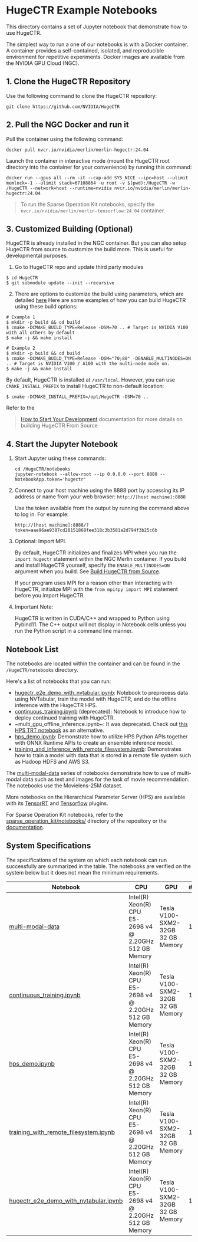 # HugeCTR Example Notebooks

This directory contains a set of Jupyter notebook that demonstrate how to use HugeCTR.
 
The simplest way to run a one of our notebooks is with a Docker container.
A container provides a self-contained, isolated, and reproducible environment for repetitive experiments.
Docker images are available from the NVIDIA GPU Cloud (NGC).

## 1. Clone the HugeCTR Repository

Use the following command to clone the HugeCTR repository:

```shell
git clone https://github.com/NVIDIA/HugeCTR
```

## 2. Pull the NGC Docker and run it

Pull the container using the following command:

```shell
docker pull nvcr.io/nvidia/merlin/merlin-hugectr:24.04
```

Launch the container in interactive mode (mount the HugeCTR root directory into the container for your convenience) by running this command:

   ```shell
   docker run --gpus all --rm -it --cap-add SYS_NICE --ipc=host --ulimit memlock=-1 --ulimit stack=67108864 -u root -v $(pwd):/HugeCTR -w /HugeCTR --network=host --runtime=nvidia nvcr.io/nvidia/merlin/merlin-hugectr:24.04
   ```  

   > To run the  Sparse Operation Kit notebooks, specify the `nvcr.io/nvidia/merlin/merlin-tensorflow:24.04` container.

## 3. Customized Building (Optional)

HugeCTR is already installed in the NGC container. But you can also setup HugeCTR from source to customize the build more. This is useful for developmental purposes.

1. Go to HugeCTR repo and update third party modules

```shell
$ cd HugeCTR
$ git submodule update --init --recursive
```

2. There are options to customize the build using parameters, which are detailed [here](https://nvidia-merlin.github.io/HugeCTR/main/hugectr_contributor_guide.html#build-hugectr-training-container-from-source)
Here are some examples of how you can build HugeCTR using these build options:

```shell
# Example 1
$ mkdir -p build && cd build
$ cmake -DCMAKE_BUILD_TYPE=Release -DSM=70 .. # Target is NVIDIA V100 with all others by default
$ make -j && make install
```
```shell
# Example 2
$ mkdir -p build && cd build
$ cmake -DCMAKE_BUILD_TYPE=Release -DSM="70;80" -DENABLE_MULTINODES=ON .. # Target is NVIDIA V100 / A100 with the multi-node mode on.
$ make -j && make install
```

By default, HugeCTR is installed at `/usr/local`. However, you can use `CMAKE_INSTALL_PREFIX` to install HugeCTR to non-default location:

`$ cmake -DCMAKE_INSTALL_PREFIX=/opt/HugeCTR -DSM=70 ..`

Refer to the
> [How to Start Your Development](https://nvidia-merlin.github.io/HugeCTR/master/hugectr_contributor_guide.html#how-to-start-your-development)
> documentation for more details on building HugeCTR From Source

## 4. Start the Jupyter Notebook

1. Start Jupyter using these commands: 

   ```shell
   cd /HugeCTR/notebooks
   jupyter-notebook --allow-root --ip 0.0.0.0 --port 8888 --NotebookApp.token='hugectr'
   ```

2. Connect to your host machine using the 8888 port by accessing its IP address or name from your web browser: `http://[host machine]:8888`

   Use the token available from the output by running the command above to log in. For example:

   `http://[host machine]:8888/?token=aae96ae9387cd28151868fee318c3b3581a2d794f3b25c6b`

3. Optional: Import MPI.

   By default, HugeCTR initializes and finalizes MPI when you run the `import hugectr` statement within the NGC Merlin container.
   If you build and install HugeCTR yourself, specify the `ENABLE_MULTINODES=ON` argument when you build.
   See [Build HugeCTR from Source](https://nvidia-merlin.github.io/HugeCTR/master/hugectr_user_guide.html#building-hugectr-from-scratch).

   If your program uses MPI for a reason other than interacting with HugeCTR, initialize MPI with the `from mpi4py import MPI` statement before you import HugeCTR.
   
4. Important Note:

   HugeCTR is written in CUDA/C++ and wrapped to Python using Pybind11. The C++ output will not display in Notebook cells unless you run the Python script in a command line manner.

## Notebook List

The notebooks are located within the container and can be found in the `/HugeCTR/notebooks` directory.

Here's a list of notebooks that you can run:
- [hugectr_e2e_demo_with_nvtabular.ipynb](hugectr_e2e_demo.ipynb): Notebook to preprocess data using NVTabular, train the model with HugeCTR, and do the offline inference with the HugeCTR HPS.
- [continuous_training.ipynb](continuous_training.ipynb) (deprecated): Notebook to introduce how to deploy continued training with HugeCTR.
- ~multi_gpu_offline_inference.ipynb~: It was deprecated. Check out [this HPS TRT notebook](hps_trt/notebooks/demo_for_tf_trained_model.ipynb) as an alternative.
- [hps_demo.ipynb](hps_demo.ipynb): Demonstrate how to utilize HPS Python APIs together with ONNX Runtime APIs to create an ensemble inference model.
- [training_and_inference_with_remote_filesystem.ipynb](training_and_inference_with_remote_filesystem.ipynb): Demonstrates how to train a model with data that is stored in a remote file system such as Hadoop HDFS and AWS S3.

The [multi-modal-data](./multi-modal-data/) series of notebooks demonstrate how to use of multi-modal data such as text and images for the task of movie recommendation.
The notebooks use the Movielens-25M dataset.

More notebooks on the Hierarchical Parameter Server (HPS) are available with its [TensorRT](hps_trt/notebooks) and [Tensorflow](hps_tf/notebooks) plugins.

For Sparse Operation Kit notebooks, refer to the [sparse_operation_kit/notebooks/](https://github.com/NVIDIA-Merlin/HugeCTR/tree/master/sparse_operation_kit/notebooks) directory of the repository or the [documentation](https://nvidia-merlin.github.io/HugeCTR/sparse_operation_kit/master/index.html).

## System Specifications

The specifications of the system on which each notebook can run successfully are summarized in the table. The notebooks are verified on the system below but it does not mean the minimum requirements.

| Notebook                                                               | CPU                                                          | GPU                              | #GPUs | Author         |
| ---------------------------------------------------------------------- | ------------------------------------------------------------ | -------------------------------- | ----- | -------------- |
| [multi-modal-data](multi-modal-data)                                   | Intel(R) Xeon(R) CPU E5-2698 v4 @ 2.20GHz<br />512 GB Memory | Tesla V100-SXM2-32GB<br />32 GB Memory | 1     | Vinh Nguyen    |
| [continuous_training.ipynb](continuous_training.ipynb)                 | Intel(R) Xeon(R) CPU E5-2698 v4 @ 2.20GHz<br />512 GB Memory | Tesla V100-SXM2-32GB<br />32 GB Memory | 1     | Xiaolei Shi    |
| [hps_demo.ipynb](hps_demo.ipynb)                                       | Intel(R) Xeon(R) CPU E5-2698 v4 @ 2.20GHz<br />512 GB Memory | Tesla V100-SXM2-32GB<br />32 GB Memory | 1     | Kingsley Liu, Matthias Langer and Yingcan Wei |
| [training_with_remote_filesystem.ipynb](training_with_remote_filesystem.ipynb) | Intel(R) Xeon(R) CPU E5-2698 v4 @ 2.20GHz<br />512 GB Memory | Tesla V100-SXM2-32GB<br />32 GB Memory | 1     | Jerry Shi |
| [hugectr_e2e_demo_with_nvtabular.ipynb](hugectr_e2e_demo_with_nvtabular.ipynb) | Intel(R) Xeon(R) CPU E5-2698 v4 @ 2.20GHz<br />512 GB Memory | Tesla V100-SXM2-32GB<br />32 GB Memory | 1     | Jerry Shi |
